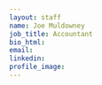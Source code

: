 ```yaml
---
layout: staff
name: Joe Muldowney
job_title: Accountant
bio_html:
email:
linkedin:
profile_image:
---
```




